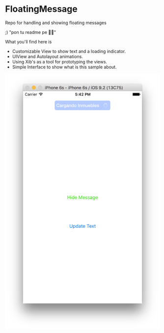 # FloatingMessage
Repo for handling and showing floating messages

;) "pon tu readme pe 👴🏼"

What you'll find here is

- Customizable View to show text and a loading indicator.
- UIView and Autolayout animations.
- Using Xib's as a tool for prototyping the views.
- Simple Interface to show what is this sample about.

![Example](https://github.com/orbismobile/FloatingMessage/blob/master/example.png)
